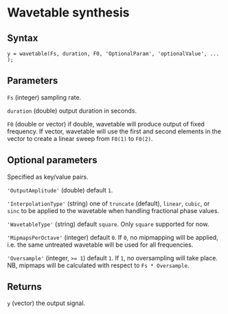 # Wavetable synthesis

## Syntax

```
y = wavetable(Fs, duration, F0, 'OptionalParam', 'optionalValue', ... );
```

## Parameters

`Fs` (integer) sampling rate.

`duration` (double) output duration in seconds.

`F0` (double or vector) if double, wavetable will produce output of fixed 
frequency. If vector, wavetable will use the first and second elements in the 
vector to create a linear sweep from `F0(1)` to `F0(2)`.

## Optional parameters
Specified as key/value pairs.

`'OutputAmplitude'` (double) default `1`.

`'InterpolationType'` (string) one of `truncate` (default), `linear`, `cubic`, 
or `sinc` to be applied to the wavetable when handling fractional phase values.

`'WavetableType'` (string) default `square`. Only `square` supported for now.

`'MipmapsPerOctave'` (integer) default `0`. If `0`, no mipmapping will be
applied, i.e. the same untreated wavetable will be used for all frequencies.

`'Oversample'` (integer, `>= 1`) default `1`. If `1`, no oversampling will take
place. NB, mipmaps will be calculated with respect to `Fs * Oversample`.

## Returns
`y` (vector) the output signal.